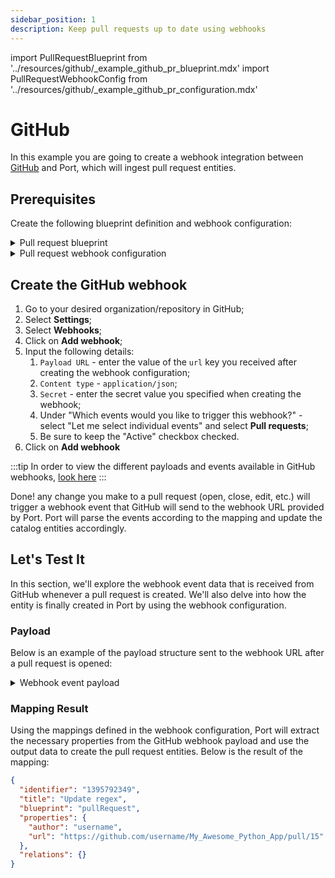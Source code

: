 ```yaml
---
sidebar_position: 1
description: Keep pull requests up to date using webhooks
---
```


import PullRequestBlueprint from '../resources/github/\_example_github_pr_blueprint.mdx'
import PullRequestWebhookConfig from '../resources/github/\_example_github_pr_configuration.mdx'

# GitHub

In this example you are going to create a webhook integration between [GitHub](https://github.com) and Port, which will ingest pull request entities.

## Prerequisites

Create the following blueprint definition and webhook configuration:

<details>
<summary>Pull request blueprint</summary>

<PullRequestBlueprint/>

</details>

<details>
<summary>Pull request webhook configuration</summary>

Remember to replace the `WEBHOOK_SECRET` with the real secret you specify when creating the webhook in GitHub.

<PullRequestWebhookConfig/>

</details>

## Create the GitHub webhook

1. Go to your desired organization/repository in GitHub;
2. Select **Settings**;
3. Select **Webhooks**;
4. Click on **Add webhook**;
5. Input the following details:
   1. `Payload URL` - enter the value of the `url` key you received after creating the webhook configuration;
   2. `Content type` - `application/json`;
   3. `Secret` - enter the secret value you specified when creating the webhook;
   4. Under "Which events would you like to trigger this webhook?" - select "Let me select individual events" and select **Pull requests**;
   5. Be sure to keep the "Active" checkbox checked.
6. Click on **Add webhook**

:::tip
In order to view the different payloads and events available in GitHub webhooks, [look here](https://docs.github.com/en/webhooks-and-events/webhooks/webhook-events-and-payloads)
:::

Done! any change you make to a pull request (open, close, edit, etc.) will trigger a webhook event that GitHub will send to the webhook URL provided by Port. Port will parse the events according to the mapping and update the catalog entities accordingly.

## Let's Test It

In this section, we'll explore the webhook event data that is received from GitHub whenever a pull request is created. We'll also delve into how the entity is finally created in Port by using the webhook configuration.

### Payload

Below is an example of the payload structure sent to the webhook URL after a pull request is opened:

<details>
<summary> Webhook event payload</summary>

```json showLineNumbers
{
  "action": "opened",
  "number": 15,
  "pull_request": {
    "url": "https://api.github.com/repos/username/My_Awesome_Python_App/pulls/15",
    "id": 1395792349,
    "node_id": "PR_kwDOEFWVvs5TMhnd",
    "html_url": "https://github.com/username/My_Awesome_Python_App/pull/15",
    "issue_url": "https://api.github.com/repos/username/My_Awesome_Python_App/issues/15",
    "number": 15,
    "state": "open",
    "locked": false,
    "title": "Update regex",
    "user": {
      "login": "username",
      "id": 15999660,
      "node_id": "MDQ6VXNlcjE1OTk5NjYw",
      "url": "https://api.github.com/users/username"
    },
    "body": "Modifying event header",
    "created_at": "2023-06-16T14:08:27Z",
    "updated_at": "2023-06-16T14:08:27Z",
    "closed_at": "None",
    "merged_at": "None",
    "assignees": [],
    "requested_reviewers": [],
    "requested_teams": [],
    "labels": [],
    "commits_url": "https://api.github.com/repos/username/My_Awesome_Python_App/pulls/15/commits",
    "head": {
      "label": "username:port",
      "ref": "port",
      "sha": "9bd151d8a6d6c3759e7fbdb5ba5ed82668021e77",
      "user": {
        "login": "username",
        "id": 15999660,
        "node_id": "MDQ6VXNlcjE1OTk5NjYw",
        "avatar_url": "https://avatars.githubusercontent.com/u/15999660?v=4",
        "html_url": "https://github.com/username",
        "type": "User"
      },
      "repo": {
        "id": 274044350,
        "node_id": "MDEwOlJlcG9zaXRvcnkyNzQwNDQzNTA=",
        "name": "My_Awesome_Python_App",
        "full_name": "username/My_Awesome_Python_App",
        "private": false,
        "owner": {
          "login": "username",
          "id": 15999660,
          "node_id": "MDQ6VXNlcjE1OTk5NjYw",
          "url": "https://api.github.com/users/username"
        },
        "html_url": "https://github.com/username/My_Awesome_Python_App",
        "description": "Repo description",
        "fork": false,
        "visibility": "public",
        "forks": 0,
        "open_issues": 11,
        "watchers": 1,
        "default_branch": "master"
      }
    }
  }
}
```

</details>

### Mapping Result

Using the mappings defined in the webhook configuration, Port will extract the necessary properties from the GitHub webhook payload and use the output data to create the pull request entities. Below is the result of the mapping:

```json showLineNumbers
{
  "identifier": "1395792349",
  "title": "Update regex",
  "blueprint": "pullRequest",
  "properties": {
    "author": "username",
    "url": "https://github.com/username/My_Awesome_Python_App/pull/15"
  },
  "relations": {}
}
```
